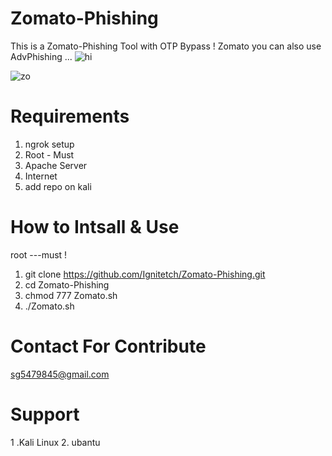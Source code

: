 # Zomato-Phishing
This is a Zomato-Phishing Tool with OTP Bypass ! Zomato
you can also use AdvPhishing ...
![hi](https://user-images.githubusercontent.com/55870659/75668326-29af2900-5c47-11ea-976c-b6263fc96f03.png)


![zo](https://user-images.githubusercontent.com/55870659/75890141-f2ce4400-5dfb-11ea-8299-145f68062d8e.png)


# Requirements
1. ngrok setup
2. Root - Must
3. Apache Server
4. Internet
5. add repo on kali

# How to Intsall & Use
root ---must !
1. git clone https://github.com/Ignitetch/Zomato-Phishing.git
2. cd Zomato-Phishing
3. chmod 777 Zomato.sh
4. ./Zomato.sh

# Contact For Contribute
sg5479845@gmail.com

# Support
1 .Kali Linux  2. ubantu
